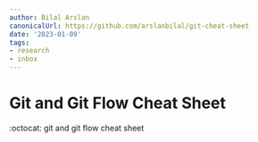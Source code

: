 ```yaml
---
author: Bilal Arslan
canonicalUrl: https://github.com/arslanbilal/git-cheat-sheet
date: '2023-01-09'
tags:
- research
- inbox
---
```


# Git and Git Flow Cheat Sheet

:octocat: git and git flow cheat sheet